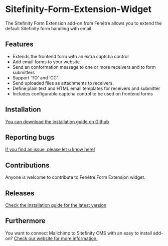 # Sitefinity-Form-Extension-Widget
<p>The Sitefinity Form Extension add-on from Fen&ecirc;tre allows you to extend the default Sitefinity form handling with email.</p>

<h2><strong>Features</strong></h2>

<ul>
	<li>Extends the frontend form with an extra captcha control</li>
	<li>Add email forms to your website</li>
	<li>Send an conformation message to one or more receivers and to form submitters</li>
	<li>Support &lsquo;TO&rsquo; and &lsquo;CC&rsquo;</li>
	<li>Send uploaded files as attachments to receivers.</li>
	<li>Define plain text and HTML email templates for receivers and submitter</li>
	<li>Includes configurable captcha control to be used on frontend forms</li>
</ul>

<h2><strong>Installation</strong></h2>

<p> <a href="https://github.com/Fenetre/Sitefinity-Form-Extension-Widget/blob/master/Installation%20Guide%20Form%20Handler">You can download the installation guide on Github</a></p>

<h2><strong>Reporting bugs</strong></h2>

<p> <p><a href=https://github.com/Fenetre/Sitefinity-Form-Extension-Widget/issues> If you find an issue, please let u know here!</a> 

<h2><strong>Contributions</strong></h2>

<p>Anyone is welcome to contribute to Fen&ecirc;tre Form Extension widget.</p>

<h2><strong>Releases</strong></h2>
<a href="https://github.com/Fenetre/Sitefinity-Form-Extension-Widget/blob/master/Installation%20Guide%20Form%20Handler">Check the installation guide for the latest version</a>

<h2><strong>Furthermore</strong></h2>

<p>You want to connect Mailchimp to Sitefinity CMS with an easy to install add-on? <a href=https://www.fenetre.nl/producten/telerik-sitefinity-widgets/sitefinity-mailchimp-widget/>Check our website for more information.<a/></p>
